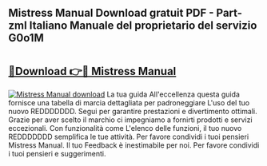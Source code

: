## Mistress Manual Download gratuit PDF - Part-zmI Italiano Manuale del proprietario del servizio G0o1M

# <h2><a href="http://dfh3sc.blite.top/?on=Mistress+Manual">🔗Download 👉🔴 Mistress Manual</a></h2>

[![Mistress Manual download](https://i.imgur.com/lujVjoI.png)](http://dfh3sc.blite.top/?on=Mistress+Manual)
La tua guida All'eccellenza questa guida fornisce una tabella di marcia dettagliata per padroneggiare L'uso del tuo nuovo REDDDDDDD. Segui per garantire prestazioni e divertimento ottimali. Grazie per aver scelto il marchio ci impegniamo a fornirti prodotti e servizi eccezionali. Con funzionalità come L'elenco delle funzioni, il tuo nuovo REDDDDDDD semplifica le tue attività. Per favore condividi i tuoi pensieri Mistress Manual. Il tuo Feedback è inestimabile per noi. Per favore condividi i tuoi pensieri e suggerimenti.
